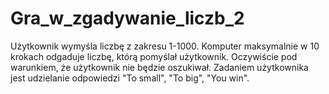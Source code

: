 # Gra_w_zgadywanie_liczb_2

Użytkownik wymyśla liczbę z zakresu 1-1000. Komputer maksymalnie w 10 krokach odgaduje liczbę, którą pomyślał użytkownik.
Oczywiście pod warunkiem, że użytkownik nie będzie oszukiwał.
Zadaniem użytkownika jest udzielanie odpowiedzi "To small", "To big", "You win".
